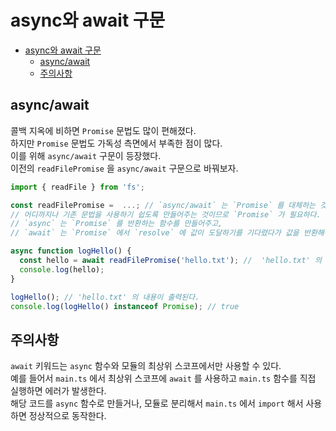 # async와 await 구문

- [async와 await 구문](#async와-await-구문)
  - [async/await](#asyncawait)
  - [주의사항](#주의사항)

## async/await

콜백 지옥에 비하면 `Promise` 문법도 많이 편해졌다.  
하지만 `Promise` 문법도 가독성 측면에서 부족한 점이 많다.  
이를 위해 `async/await` 구문이 등장했다.  
이전의 `readFilePromise` 을 `async/await` 구문으로 바꿔보자.

```ts
import { readFile } from 'fs';

const readFilePromise =  ...; // `async/await` 는 `Promise` 를 대체하는 것이 아니다.
// 어디까지나 기존 문법을 사용하기 쉽도록 만들어주는 것이므로 `Promise` 가 필요하다.
// `async` 는 `Promise` 를 반환하는 함수를 만들어주고,
// `await` 는 `Promise` 에서 `resolve` 에 값이 도달하기를 기다렸다가 값을 반환해주는 역할을 한다.

async function logHello() {
  const hello = await readFilePromise('hello.txt'); //  'hello.txt' 의 내용이 담긴다.
  console.log(hello);
}

logHello(); // 'hello.txt' 의 내용이 출력된다.
console.log(logHello() instanceof Promise); // true
```

## 주의사항

`await` 키워드는 `async` 함수와 모듈의 최상위 스코프에서만 사용할 수 있다.  
예를 들어서 `main.ts` 에서 최상위 스코프에 `await` 를 사용하고 `main.ts` 함수를 직접 실행하면 에러가 발생한다.  
해당 코드를 `async` 함수로 만들거나, 모듈로 분리해서 `main.ts` 에서 `import` 해서 사용하면 정상적으로 동작한다.
